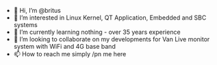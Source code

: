 - 👋 Hi, I’m @britus
- 👀 I’m interested in Linux Kernel, QT Application, Embedded and SBC systems
- 🌱 I’m currently learning nothing - over 35 years experience
- 💞️ I’m looking to collaborate on my developments for Van Live monitor system with WiFi and 4G base band
- 📫 How to reach me simply /pn me here 

<!---
britus/britus is a ✨ special ✨ repository because its `README.md` (this file) appears on your GitHub profile.
You can click the Preview link to take a look at your changes.
--->
